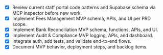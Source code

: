 - [x] Review current staff portal code patterns and Supabase schema via MCP inspector before new work.
- [x] Implement Fees Management MVP schema, APIs, and UI per PRD scope.
- [x] Implement Bank Reconciliation MVP schema, functions, APIs, and UI.
- [x] Implement Audit & Compliance MVP logging, APIs, and dashboard.
- [x] Integrate auth, add tests, and validate end-to-end flows.
- [x] Document MVP behavior, deployment steps, and backlog items.

